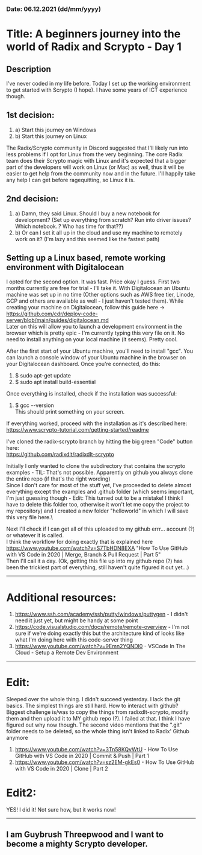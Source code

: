 
### Date: 06.12.2021  (dd/mm/yyyy)
# Title: A beginners journey into the world of Radix and Scrypto - Day 1

## Description
 I've never coded in my life before. Today I set up the working environment to get started with Scrypto (I hope). I have some years of ICT experience though.
 
 ## 1st decision:
 1. a) Start this journey on Windows
 2. b) Start this journey on Linux

 The Radix/Scrypto community in Discord suggested that I'll likely run into less problems if I opt for Linux from the very beginning.
 The core Radix team does their Scrypto magic with Linux and it's expected that a bigger part of the developers will work on Linux (or Mac) as well, thus it will be easier to get help from the community now and in the future. I'll happily take any help I can get before ragequitting, so Linux it is.


 ## 2nd decision:
 1. a) Damn, they said Linux. Should I buy a new notebook for development? (Set up everything from scratch? Run into driver issues? Which notebook..? Who has time for that??)
 2. b) Or can I set it all up in the cloud and use my machine to remotely work on it? (I'm lazy and this seemed like the fastest path)

 ## Setting up a Linux based, remote working environment with Digitalocean
 I opted for the second option. It was fast. Price okay I guess. First two months currently are free for trial - I'll take it.
 With Digitalocean an Ubuntu machine was set up in no time (Other options such as AWS free tier, Linode, GCP and others are available as well - I just haven't tested them). While creating your machine on Digitalocean, follow this guide here -> https://github.com/cdr/deploy-code-server/blob/main/guides/digitalocean.md \
 Later on this will allow you to launch a development environment in the browser which is pretty epic - I'm currently typing this very file on it. No need to install anything on your local machine (it seems). Pretty cool.

 After the first start of your Ubuntu machine, you'll need to install "gcc". You can launch a console window of your Ubuntu machine in the browser on your Digitalocean dashboard. Once you're connected, do this:
 1. $ sudo apt-get update
 2. $ sudo apt install build-essential

 Once everything is installed, check if the installation was successful:
 1. $ gcc --version  
 This should print something on your screen.
 
 If everything worked, proceed with the installation as it's described here:\
 https://www.scrypto-tutorial.com/getting-started/readme


 I've cloned the radix-scrypto branch by hitting the big green "Code" button here:\
 https://github.com/radixdlt/radixdlt-scrypto

 Initially I only wanted to clone the subdirectory that contains the scrypto examples - TIL: That's not possible. Apparently on github you always clone the entire repo (if that's the right wording)\
 Since I don't care for most of the stuff yet, I've proceeded to delete almost everything except the examples and .github folder (which seems important, I'm just guessing though - Edit: This turned out to be a mistake! I think I have to delete this folder too, otherwise it won't let me copy the project to my repository) and I created a new folder "helloworld" in which I will save this very file here.\


 Next I'll check if I can get all of this uploaded to my github errr... account (?) or whatever it is called.\
 I think the workflow for doing exactly that is explained here https://www.youtube.com/watch?v=S7TbHDN8EXA "How To Use GitHub with VS Code in 2020 | Merge, Branch & Pull Request | Part 5"\
 Then I'll call it a day. (Ok, getting this file up into my github repo (?) has been the trickiest part of everything, still haven't quite figured it out yet...)
 
---
# Additional resources:
 1. https://www.ssh.com/academy/ssh/putty/windows/puttygen - I didn't need it just yet, but might be handy at some point
 2. https://code.visualstudio.com/docs/remote/remote-overview - I'm not sure if we're doing exactly this but the architecture kind of looks like what I'm doing here with this code-server thing
 3. https://www.youtube.com/watch?v=9Emn2YQNDl0 - VSCode In The Cloud - Setup a Remote Dev Environment
---

# Edit:
 Sleeped over the whole thing. I didn't succeed yesterday. I lack the git basics. The simplest things are still hard. How to interact with github?
 Biggest challenge is/was to copy the things from radixdlt-scrypto, modify them and then upload it to MY github repo (?). I failed at that.
 I think I have figured out why now though. The second video mentions that the ".git" folder needs to be deleted, so the whole thing isn't linked to Radix' Github anymore
 1. https://www.youtube.com/watch?v=3Tn58KQvWtU - How To Use GitHub with VS Code in 2020 | Commit & Push | Part 1
 2. https://www.youtube.com/watch?v=sz2EM-gkEs0 - How To Use GitHub with VS Code in 2020 | Clone | Part 2

# Edit2:
YES! I did it!
Not sure how, but it works now!

---
 I am Guybrush Threepwood and I want to become a mighty Scrypto developer.
---